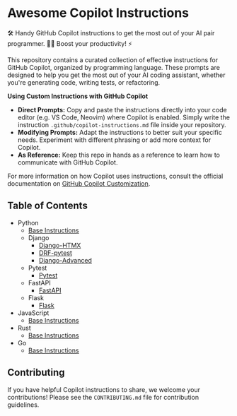 # Awesome Copilot Instructions

🛠️ Handy GitHub Copilot instructions to get the most out of your AI pair programmer. 🧑‍💻 Boost your productivity! ⚡️

This repository contains a curated collection of effective instructions for GitHub Copilot, organized by programming language. These prompts are designed to help you get the most out of your AI coding assistant, whether you're generating code, writing tests, or refactoring.

**Using Custom Instructions with GitHub Copilot**

*   **Direct Prompts:** Copy and paste the instructions directly into your code editor (e.g. VS Code, Neovim) where Copilot is enabled. Simply write the instruction `.github/copilot-instructions.md` file inside your repository.
*   **Modifying Prompts:** Adapt the instructions to better suit your specific needs. Experiment with different phrasing or add more context for Copilot.
*   **As Reference:** Keep this repo in hands as a reference to learn how to communicate with GitHub Copilot.

For more information on how Copilot uses instructions, consult the official documentation on [GitHub Copilot Customization](https://code.visualstudio.com/docs/copilot/copilot-customization).

## Table of Contents

- Python
    - [Base Instructions](python/base-instructions.md)
    - Django
        - [Django-HTMX](python/django/django-htmx.md)
        - [DRF-pytest](python/django/drf-pytest.md)
        - [Django-Advanced](python/django/django-advanced.md)
    - Pytest
        - [Pytest](python/pytest/pytest-instructions.md)
    - FastAPI
        - [FastAPI](python/fastapi/fastapi-jinja2.md)
    - Flask
        - [Flask](python/flask/flask-jinja2.md)
- JavaScript
    - [Base Instructions](javascript/base-instructions.md)
- Rust
    - [Base Instructions](rust/base-instructions.md)
- Go
    - [Base Instructions](go/base-instructions.md)

## Contributing

If you have helpful Copilot instructions to share, we welcome your contributions! Please see the `CONTRIBUTING.md` file for contribution guidelines.